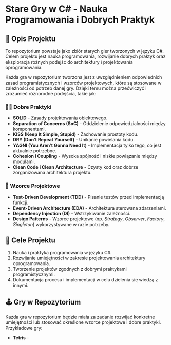 # Stare Gry w C# - Nauka Programowania i Dobrych Praktyk

## 📜 Opis Projektu
To repozytorium powstaje jako zbiór starych gier tworzonych w języku C#. Celem projektu jest nauka programowania, rozwijanie dobrych praktyk oraz eksploracja różnych podejść do architektury i projektowania oprogramowania.

Każda gra w repozytorium tworzona jest z uwzględnieniem odpowiednich zasad programistycznych i wzorców projektowych, które są stosowane w zależności od potrzeb danej gry. Dzięki temu można przećwiczyć i zrozumieć różnorodne podejścia, takie jak:

### 🧑‍💻 Dobre Praktyki
- **SOLID** - Zasady projektowania obiektowego.
- **Separation of Concerns (SoC)** - Oddzielenie odpowiedzialności między komponentami.
- **KISS (Keep It Simple, Stupid)** - Zachowanie prostoty kodu.
- **DRY (Don’t Repeat Yourself)** - Unikanie powielania kodu.
- **YAGNI (You Aren’t Gonna Need It)** - Implementacja tylko tego, co jest aktualnie potrzebne.
- **Cohesion i Coupling** - Wysoka spójność i niskie powiązanie między modułami.
- **Clean Code i Clean Architecture** - Czysty kod oraz dobrze zorganizowana architektura projektu.

### 📐 Wzorce Projektowe
- **Test-Driven Development (TDD)** - Pisanie testów przed implementacją funkcji.
- **Event-Driven Architecture (EDA)** - Architektura sterowana zdarzeniami.
- **Dependency Injection (DI)** - Wstrzykiwanie zależności.
- **Design Patterns** - Wzorce projektowe (np. *Strategy*, *Observer*, *Factory*, *Singleton*) wykorzystywane w razie potrzeby.

## 🎯 Cele Projektu
1. Nauka i praktyka programowania w języku C#.
2. Rozwijanie umiejętności w zakresie projektowania architektury oprogramowania.
3. Tworzenie projektów zgodnych z dobrymi praktykami programistycznymi.
4. Dokumentacja procesu i implementacji w celu dzielenia się wiedzą z innymi.

## 🕹️ Gry w Repozytorium
Każda gra w repozytorium będzie miała za zadanie rozwijać konkretne umiejętności lub stosować określone wzorce projektowe i dobre praktyki. 
Przykładowe gry:
- **Tetris** - 
